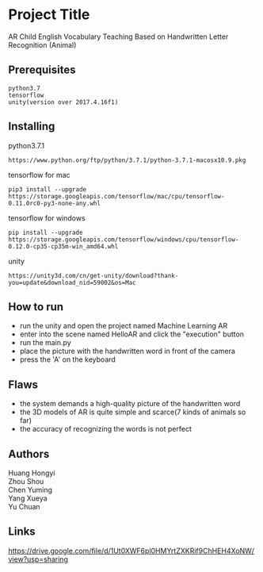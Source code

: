 # Project Title

AR Child English Vocabulary Teaching Based on Handwritten Letter Recognition (Animal)


## Prerequisites
 

```
python3.7
tensorflow
unity(version over 2017.4.16f1)
```

## Installing

python3.7.1

```
https://www.python.org/ftp/python/3.7.1/python-3.7.1-macosx10.9.pkg
```

tensorflow for mac

```
pip3 install --upgrade https://storage.googleapis.com/tensorflow/mac/cpu/tensorflow-0.11.0rc0-py3-none-any.whl
```

tensorflow for windows

```
pip install --upgrade https://storage.googleapis.com/tensorflow/windows/cpu/tensorflow-0.12.0-cp35-cp35m-win_amd64.whl
```
unity

```
https://unity3d.com/cn/get-unity/download?thank-you=update&download_nid=59002&os=Mac
```

## How to run

* run the unity and open the project named Machine Learning AR
* enter into the scene named HelloAR and click the "execution" button
* run the main.py
* place the picture with the handwritten word in front of the camera
* press the 'A' on the keyboard

## Flaws

* the system demands a high-quality picture of the handwritten word
* the 3D models of AR is quite simple and scarce(7 kinds of animals so far)
* the accuracy of recognizing the words is not perfect

## Authors
Huang Hongyi<br>
Zhou Shou<br>
Chen Yuming<br>
Yang Xueya<br>
Yu Chuan


## Links
https://drive.google.com/file/d/1Ut0XWF6pl0HMYrtZXKRif9ChHEH4XoNW/view?usp=sharing


